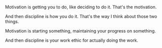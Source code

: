 Motivation is getting you to do, like deciding to do it. That's the motivation. 

And then discipline is how you do it. That's the way I think about those two things. 

Motivation is starting something, maintaining your progress on something. 

And then discipline is your work ethic for actually doing the work.